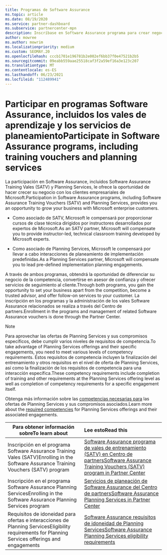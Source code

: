 ```yaml
---
title: Programas de Software Assurance
ms.topic: article
ms.date: 08/19/2020
ms.service: partner-dashboard
ms.subservice: partnercenter-mpn
description: Inscríbase en Software Assurance programa para crear negocio y reciba compensación por ofrecer entrenamiento y planeamiento a los clientes empresariales.
author: mowree
ms.author: mowrim
ms.localizationpriority: medium
ms.custom: SEOMAY.20
ms.openlocfilehash: cccb1701e196781b2e002ef6bb37f0e47521b2b5
ms.sourcegitcommit: 09eabb559aae25518caf3f2a59ef16a3e123c207
ms.translationtype: MT
ms.contentlocale: es-ES
ms.lasthandoff: 06/23/2021
ms.locfileid: "112489941"
---
```

# <a name="participate-in-software-assurance-programs-including-training-vouchers-and-planning-services"></a><span data-ttu-id="26ad1-103">Participar en programas Software Assurance, incluidos los vales de aprendizaje y los servicios de planeamiento</span><span class="sxs-lookup"><span data-stu-id="26ad1-103">Participate in Software Assurance programs, including training vouchers and planning services</span></span>

<span data-ttu-id="26ad1-104">La participación en Software Assurance, incluidos Software Assurance Training Vales (SATV) y Planning Services, le ofrece la oportunidad de hacer crecer su negocio con los clientes empresariales de Microsoft.</span><span class="sxs-lookup"><span data-stu-id="26ad1-104">Participation in Software Assurance programs, including Software Assurance Training Vouchers (SATV) and Planning Services, provides you an opportunity to grow your business with Microsoft enterprise customers.</span></span> 

- <span data-ttu-id="26ad1-105">Como asociado de SATV, Microsoft le compensará por proporcionar cursos de clase técnica dirigidos por instructores desarrollados por expertos de Microsoft.</span><span class="sxs-lookup"><span data-stu-id="26ad1-105">As an SATV partner, Microsoft will compensate you to provide instructor-led, technical classroom training developed by Microsoft experts.</span></span> 

- <span data-ttu-id="26ad1-106">Como asociado de Planning Services, Microsoft le compensará por llevar a cabo interacciones de planeamiento de implementación predefinidas.</span><span class="sxs-lookup"><span data-stu-id="26ad1-106">As a Planning Services partner, Microsoft will compensate you to lead pre-defined implementation planning engagements.</span></span> 

<span data-ttu-id="26ad1-107">A través de ambos programas, obtendrá la oportunidad de diferenciar su negocio de la competencia, convertirse en asesor de confianza y ofrecer servicios de seguimiento al cliente.</span><span class="sxs-lookup"><span data-stu-id="26ad1-107">Through both programs, you gain the opportunity to set your business apart from the competition, become a trusted advisor, and offer follow-on services to your customer.</span></span> <span data-ttu-id="26ad1-108">La inscripción en los programas y la administración de los vales Software Assurance relacionados se realiza a través del Centro de partners.</span><span class="sxs-lookup"><span data-stu-id="26ad1-108">Enrollment in the programs and management of related Software Assurance vouchers is done through the Partner Center.</span></span>

> [!NOTE]
> <span data-ttu-id="26ad1-109">Para aprovechar las ofertas de Planning Services y sus compromisos específicos, debe cumplir varios niveles de requisitos de competencia.</span><span class="sxs-lookup"><span data-stu-id="26ad1-109">To take advantage of Planning Services offerings and their specific engagements, you need to meet various levels of competency requirements.</span></span> <span data-ttu-id="26ad1-110">Estos requisitos de competencia incluyen la finalización del entrenamiento y otros requisitos en el nivel de oferta de Planning Services, así como la finalización de los requisitos de competencia para una interacción específica.</span><span class="sxs-lookup"><span data-stu-id="26ad1-110">These competency requirements include completion of training and other requirements at the Planning Services offering level as well as completion of competency requirements for a specific engagement itself.</span></span>  
>
> <span data-ttu-id="26ad1-111">Obtenga más información sobre las [competencias necesarias para](software-assurance-dps-requirements.md) las ofertas de Planning Services y sus compromisos asociados.</span><span class="sxs-lookup"><span data-stu-id="26ad1-111">Learn more about the [required competencies](software-assurance-dps-requirements.md) for Planning Services offerings and their associated engagements.</span></span>


|<span data-ttu-id="26ad1-112">**Para obtener información sobre**</span><span class="sxs-lookup"><span data-stu-id="26ad1-112">**To learn about**</span></span>   |<span data-ttu-id="26ad1-113">**Lee esto**</span><span class="sxs-lookup"><span data-stu-id="26ad1-113">**Read this**</span></span>   |
|--------------------------|:------------------|
|<span data-ttu-id="26ad1-114">Inscripción en el programa Software Assurance Training Vales (SATV)</span><span class="sxs-lookup"><span data-stu-id="26ad1-114">Enrolling in the Software Assurance Training Vouchers (SATV) program</span></span>  | [<span data-ttu-id="26ad1-115">Software Assurance programa de vales de entrenamiento (SATV) en Centro de partners</span><span class="sxs-lookup"><span data-stu-id="26ad1-115">Software Assurance Training Vouchers (SATV) program in Partner Center</span></span>](software-assurance-satv.md)|
|<span data-ttu-id="26ad1-116">Inscripción en el programa Software Assurance Planning Services</span><span class="sxs-lookup"><span data-stu-id="26ad1-116">Enrolling in the Software Assurance Planning Services program</span></span> | [<span data-ttu-id="26ad1-117">Servicios de planeación de Software Assurance del Centro de partners</span><span class="sxs-lookup"><span data-stu-id="26ad1-117">Software Assurance Planning Services in Partner Center</span></span>](software-assurance-dps.md) |
|<span data-ttu-id="26ad1-118">Requisitos de idoneidad para ofertas e interacciones de Planning Services</span><span class="sxs-lookup"><span data-stu-id="26ad1-118">Eligibility requirements for Planning Services offerings and engagements</span></span>  | [<span data-ttu-id="26ad1-119">Software Assurance requisitos de idoneidad de Planning Services</span><span class="sxs-lookup"><span data-stu-id="26ad1-119">Software Assurance Planning Services eligibility requirements</span></span>](software-assurance-dps-requirements.md)  |
